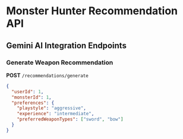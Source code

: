 # Monster Hunter Recommendation API

## Gemini AI Integration Endpoints

### Generate Weapon Recommendation
**POST** `/recommendations/generate`

```json
{
  "userId": 1,
  "monsterId": 1,
  "preferences": {
    "playstyle": "aggressive",
    "experience": "intermediate",
    "preferredWeaponTypes": ["sword", "bow"]
  }
}